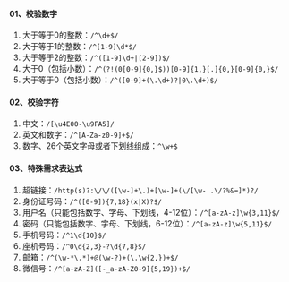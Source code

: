 #### 01、校验数字

1. 大于等于0的整数：`/^\d+$/`
2. 大于等于1的整数：`/^[1-9]\d*$/`
3. 大于等于2的整数：`/^([1-9]\d+|[2-9])$/`
4. 大于0（包括小数）：`/^(?!(0[0-9]{0,}$))[0-9]{1,}[.]{0,}[0-9]{0,}$/`
5. 大于等于0（包括小数）：`/^([0-9]+(\.\d+)?|0\.\d+)$/`



#### 02、校验字符

1. 中文：`/[\u4E00-\u9FA5]/`
2. 英文和数字：`/^[A-Za-z0-9]+$/`
3. 数字、26个英文字母或者下划线组成：`^\w+$`



#### 03、特殊需求表达式

1. 超链接：`/http(s)?:\/\/([\w-]+\.)+[\w-]+(\/[\w- .\/?%&=]*)?/`
2. 身份证号码：`/^([0-9]){7,18}(x|X)?$/`
3. 用户名（只能包括数字、字母、下划线，4-12位）：`/^[a-zA-z]\w{3,11}$/`
4. 密码（只能包括数字、字母、下划线，6-12位）：`/^[a-zA-z]\w{5,11}$/`
5. 手机号码：`/^1\d{10}$/`
6. 座机号码：`/^0\d{2,3}-?\d{7,8}$/`
7. 邮箱：`/^(\w-*\.*)+@(\w-?)+(\.\w{2,})+$/`
8. 微信号：`/^[a-zA-Z]([-_a-zA-Z0-9]{5,19})+$/`

